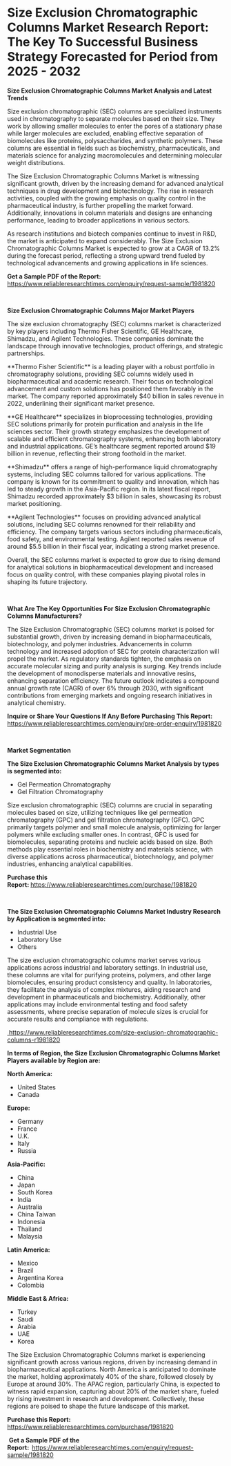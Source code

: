 <p><h1>Size Exclusion Chromatographic Columns Market Research Report: The Key To Successful Business Strategy Forecasted for Period from 2025 - 2032</h1></p><p><strong>Size Exclusion Chromatographic Columns Market Analysis and Latest Trends</strong></p>
<p><p>Size exclusion chromatographic (SEC) columns are specialized instruments used in chromatography to separate molecules based on their size. They work by allowing smaller molecules to enter the pores of a stationary phase while larger molecules are excluded, enabling effective separation of biomolecules like proteins, polysaccharides, and synthetic polymers. These columns are essential in fields such as biochemistry, pharmaceuticals, and materials science for analyzing macromolecules and determining molecular weight distributions.</p><p>The Size Exclusion Chromatographic Columns Market is witnessing significant growth, driven by the increasing demand for advanced analytical techniques in drug development and biotechnology. The rise in research activities, coupled with the growing emphasis on quality control in the pharmaceutical industry, is further propelling the market forward. Additionally, innovations in column materials and designs are enhancing performance, leading to broader applications in various sectors.</p><p>As research institutions and biotech companies continue to invest in R&D, the market is anticipated to expand considerably. The Size Exclusion Chromatographic Columns Market is expected to grow at a CAGR of 13.2% during the forecast period, reflecting a strong upward trend fueled by technological advancements and growing applications in life sciences.</p></p>
<p><strong>Get a Sample PDF of the Report:&nbsp;</strong> <a href="https://www.reliableresearchtimes.com/enquiry/request-sample/1981820?utm_campaign=3054&utm_medium=2&utm_source=Github&utm_content=ia&utm_term=12042025&utm_id=size-exclusion-chromatographic-columns">https://www.reliableresearchtimes.com/enquiry/request-sample/1981820</a></p>
<p>&nbsp;</p>
<p><strong>Size Exclusion Chromatographic Columns Major Market Players</strong></p>
<p><p>The size exclusion chromatography (SEC) columns market is characterized by key players including Thermo Fisher Scientific, GE Healthcare, Shimadzu, and Agilent Technologies. These companies dominate the landscape through innovative technologies, product offerings, and strategic partnerships.</p><p>**Thermo Fisher Scientific** is a leading player with a robust portfolio in chromatography solutions, providing SEC columns widely used in biopharmaceutical and academic research. Their focus on technological advancement and custom solutions has positioned them favorably in the market. The company reported approximately $40 billion in sales revenue in 2022, underlining their significant market presence.</p><p>**GE Healthcare** specializes in bioprocessing technologies, providing SEC solutions primarily for protein purification and analysis in the life sciences sector. Their growth strategy emphasizes the development of scalable and efficient chromatography systems, enhancing both laboratory and industrial applications. GE’s healthcare segment reported around $19 billion in revenue, reflecting their strong foothold in the market.</p><p>**Shimadzu** offers a range of high-performance liquid chromatography systems, including SEC columns tailored for various applications. The company is known for its commitment to quality and innovation, which has led to steady growth in the Asia-Pacific region. In its latest fiscal report, Shimadzu recorded approximately $3 billion in sales, showcasing its robust market positioning.</p><p>**Agilent Technologies** focuses on providing advanced analytical solutions, including SEC columns renowned for their reliability and efficiency. The company targets various sectors including pharmaceuticals, food safety, and environmental testing. Agilent reported sales revenue of around $5.5 billion in their fiscal year, indicating a strong market presence.</p><p>Overall, the SEC columns market is expected to grow due to rising demand for analytical solutions in biopharmaceutical development and increased focus on quality control, with these companies playing pivotal roles in shaping its future trajectory.</p></p>
<p>&nbsp;</p>
<p><strong>What Are The Key Opportunities For Size Exclusion Chromatographic Columns Manufacturers?</strong></p>
<p><p>The Size Exclusion Chromatographic (SEC) columns market is poised for substantial growth, driven by increasing demand in biopharmaceuticals, biotechnology, and polymer industries. Advancements in column technology and increased adoption of SEC for protein characterization will propel the market. As regulatory standards tighten, the emphasis on accurate molecular sizing and purity analysis is surging. Key trends include the development of monodisperse materials and innovative resins, enhancing separation efficiency. The future outlook indicates a compound annual growth rate (CAGR) of over 6% through 2030, with significant contributions from emerging markets and ongoing research initiatives in analytical chemistry.</p></p>
<p><strong>Inquire or Share Your Questions If Any Before Purchasing This Report:</strong> <a href="https://www.reliableresearchtimes.com/enquiry/pre-order-enquiry/1981820?utm_campaign=3054&utm_medium=2&utm_source=Github&utm_content=ia&utm_term=12042025&utm_id=size-exclusion-chromatographic-columns">https://www.reliableresearchtimes.com/enquiry/pre-order-enquiry/1981820</a></p>
<p>&nbsp;</p>
<p><strong>Market Segmentation</strong></p>
<p><strong>The Size Exclusion Chromatographic Columns Market Analysis by types is segmented into:</strong></p>
<p><ul><li>Gel Permeation Chromatography</li><li>Gel Filtration Chromatography</li></ul></p>
<p><p>Size exclusion chromatographic (SEC) columns are crucial in separating molecules based on size, utilizing techniques like gel permeation chromatography (GPC) and gel filtration chromatography (GFC). GPC primarily targets polymer and small molecule analysis, optimizing for larger polymers while excluding smaller ones. In contrast, GFC is used for biomolecules, separating proteins and nucleic acids based on size. Both methods play essential roles in biochemistry and materials science, with diverse applications across pharmaceutical, biotechnology, and polymer industries, enhancing analytical capabilities.</p></p>
<p><strong>Purchase this Report:&nbsp;</strong><a href="https://www.reliableresearchtimes.com/purchase/1981820?utm_campaign=3054&utm_medium=2&utm_source=Github&utm_content=ia&utm_term=12042025&utm_id=size-exclusion-chromatographic-columns">https://www.reliableresearchtimes.com/purchase/1981820</a></p>
<p>&nbsp;</p>
<p><strong>The Size Exclusion Chromatographic Columns Market Industry Research by Application is segmented into:</strong></p>
<p><ul><li>Industrial Use</li><li>Laboratory Use</li><li>Others</li></ul></p>
<p><p>The size exclusion chromatographic columns market serves various applications across industrial and laboratory settings. In industrial use, these columns are vital for purifying proteins, polymers, and other large biomolecules, ensuring product consistency and quality. In laboratories, they facilitate the analysis of complex mixtures, aiding research and development in pharmaceuticals and biochemistry. Additionally, other applications may include environmental testing and food safety assessments, where precise separation of molecule sizes is crucial for accurate results and compliance with regulations.</p></p>
<p><a href="https://www.reliableresearchtimes.com/size-exclusion-chromatographic-columns-r1981820?utm_campaign=3054&utm_medium=2&utm_source=Github&utm_content=ia&utm_term=12042025&utm_id=size-exclusion-chromatographic-columns">&nbsp;https://www.reliableresearchtimes.com/size-exclusion-chromatographic-columns-r1981820</a></p>
<p><strong>In terms of Region, the Size Exclusion Chromatographic Columns Market Players available by Region are:</strong></p>
<p>
    <p> <strong> North America: </strong>
        <ul>
            <li>United States</li>
            <li>Canada</li>
        </ul>
        </p> 
    <p> <strong> Europe: </strong>
        <ul>
            <li>Germany</li>
            <li>France</li>
            <li>U.K.</li>
            <li>Italy</li>
            <li>Russia</li>
        </ul>
        </p> 
    <p> <strong> Asia-Pacific: </strong>
        <ul>
            <li>China</li>
            <li>Japan</li>
            <li>South Korea</li>
            <li>India</li>
            <li>Australia</li>
            <li>China Taiwan</li>
            <li>Indonesia</li>
            <li>Thailand</li>
            <li>Malaysia</li>
        </ul>
        </p> 
    <p> <strong> Latin America: </strong>
        <ul>
            <li>Mexico</li>
            <li>Brazil</li>
            <li>Argentina Korea</li>
            <li>Colombia</li>
        </ul>
        </p> 
    <p> <strong> Middle East & Africa: </strong>
        <ul>
            <li>Turkey</li>
            <li>Saudi</li>
            <li>Arabia</li>
            <li>UAE</li>
            <li>Korea</li>
        </ul>
    </p>
    </p>
<p><p>The Size Exclusion Chromatographic Columns market is experiencing significant growth across various regions, driven by increasing demand in biopharmaceutical applications. North America is anticipated to dominate the market, holding approximately 40% of the share, followed closely by Europe at around 30%. The APAC region, particularly China, is expected to witness rapid expansion, capturing about 20% of the market share, fueled by rising investment in research and development. Collectively, these regions are poised to shape the future landscape of this market.</p></p>
<p><strong>Purchase this Report: </strong><a href="https://www.reliableresearchtimes.com/purchase/1981820?utm_campaign=3054&utm_medium=2&utm_source=Github&utm_content=ia&utm_term=12042025&utm_id=size-exclusion-chromatographic-columns">https://www.reliableresearchtimes.com/purchase/1981820</a></p>
<p>&nbsp;<strong>Get a Sample PDF of the Report:&nbsp;&nbsp;</strong><a href="https://www.reliableresearchtimes.com/enquiry/request-sample/1981820?utm_campaign=3054&utm_medium=2&utm_source=Github&utm_content=ia&utm_term=12042025&utm_id=size-exclusion-chromatographic-columns">https://www.reliableresearchtimes.com/enquiry/request-sample/1981820</a></p>
<p><strong></strong></p>
<p><p></p><p></p><p></p></p>